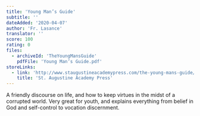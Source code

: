 ```yaml
---
title: 'Young Man’s Guide'
subtitle: ''
dateAdded: '2020-04-07'
author: 'Fr. Lasance'
translator: ''
score: 100
rating: 0
files:
  - archiveId: 'TheYoungMansGuide'
    pdfFile: 'Young Man’s Guide.pdf'
storeLinks:
  - link: 'http://www.staugustineacademypress.com/the-young-mans-guide/'
    title: 'St. Augustine Academy Press'
---
```


A friendly discourse on life, and how to keep virtues in the midst of a corrupted world. Very great for youth, and explains everything from belief in God and self-control to vocation discernment.
